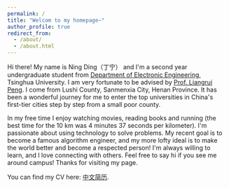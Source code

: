 ```yaml
---
permalink: /
title: "Welcom to my homepage~"
author_profile: true
redirect_from: 
  - /about/
  - /about.html
---
```


Hi there! My name is Ning Ding（丁宁） and I'm a second year undergraduate student from [Department of Electronic Engineering](https://www.ee.tsinghua.edu.cn/), Tsinghua University. I am very fortunate to be advised by [Prof. Liangrui Peng](http://web.ee.tsinghua.edu.cn/pengliangrui/zh_CN/index.htm). I come from Lushi County, Sanmenxia City, Henan Province. It has been a wonderful journey for me to enter the top universities in China's first-tier cities step by step from a small poor county.

In my free time I enjoy watching movies, reading books and running (the best time for the 10 km was 4 minutes 37 seconds per kilometer). I'm passionate about using technology to solve problems. My recent goal is to become a famous algorithm engineer, and my more lofty ideal is to make the world better and become a respected person! I'm always willing to learn, and I love connecting with others. Feel free to say hi if you see me around campus! Thanks for visiting my page.

You can find my CV here: [中文简历](https://1drv.ms/b/s!AgnUH3QrwfMLtkff85w_fmR4XgM7?e=M6VKNK).
